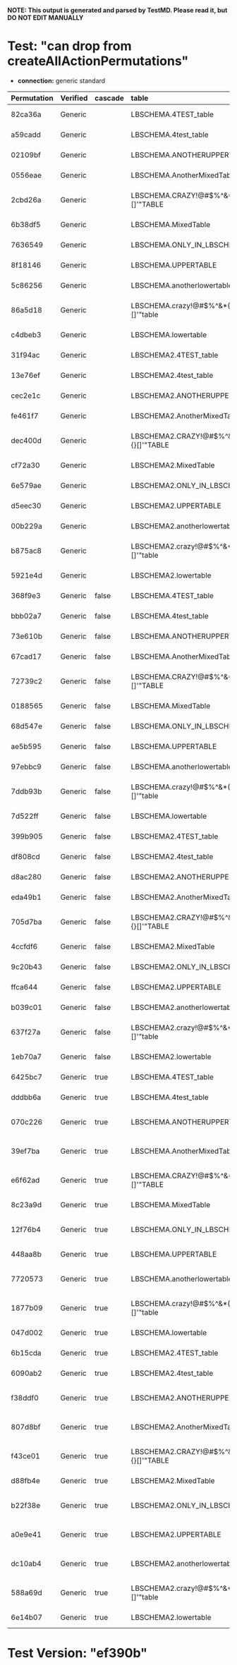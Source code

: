 **NOTE: This output is generated and parsed by TestMD. Please read it, but DO NOT EDIT MANUALLY**

# Test: "can drop from createAllActionPermutations" #

- **connection:** generic standard

| Permutation | Verified | cascade | table                                   | OPERATIONS
| :---------- | :------- | :------ | :-------------------------------------- | :------
| 82ca36a     | Generic  |         | LBSCHEMA.4TEST_table                    | **plan**: DROP TABLE "LBSCHEMA"."4TEST_table"
| a59cadd     | Generic  |         | LBSCHEMA.4test_table                    | **plan**: DROP TABLE "LBSCHEMA"."4test_table"
| 02109bf     | Generic  |         | LBSCHEMA.ANOTHERUPPERTABLE              | **plan**: DROP TABLE "LBSCHEMA"."ANOTHERUPPERTABLE"
| 0556eae     | Generic  |         | LBSCHEMA.AnotherMixedTable              | **plan**: DROP TABLE "LBSCHEMA"."AnotherMixedTable"
| 2cbd26a     | Generic  |         | LBSCHEMA.CRAZY!@#\$%^&*()_+{}[]'"TABLE  | **plan**: DROP TABLE "LBSCHEMA"."CRAZY!@#\$%^&*()_+{}[]'""TABLE"
| 6b38df5     | Generic  |         | LBSCHEMA.MixedTable                     | **plan**: DROP TABLE "LBSCHEMA"."MixedTable"
| 7636549     | Generic  |         | LBSCHEMA.ONLY_IN_LBSCHEMA               | **plan**: DROP TABLE "LBSCHEMA"."ONLY_IN_LBSCHEMA"
| 8f18146     | Generic  |         | LBSCHEMA.UPPERTABLE                     | **plan**: DROP TABLE "LBSCHEMA"."UPPERTABLE"
| 5c86256     | Generic  |         | LBSCHEMA.anotherlowertable              | **plan**: DROP TABLE "LBSCHEMA"."anotherlowertable"
| 86a5d18     | Generic  |         | LBSCHEMA.crazy!@#\$%^&*()_+{}[]'"table  | **plan**: DROP TABLE "LBSCHEMA"."crazy!@#\$%^&*()_+{}[]'""table"
| c4dbeb3     | Generic  |         | LBSCHEMA.lowertable                     | **plan**: DROP TABLE "LBSCHEMA"."lowertable"
| 31f94ac     | Generic  |         | LBSCHEMA2.4TEST_table                   | **plan**: DROP TABLE "LBSCHEMA2"."4TEST_table"
| 13e76ef     | Generic  |         | LBSCHEMA2.4test_table                   | **plan**: DROP TABLE "LBSCHEMA2"."4test_table"
| cec2e1c     | Generic  |         | LBSCHEMA2.ANOTHERUPPERTABLE             | **plan**: DROP TABLE "LBSCHEMA2"."ANOTHERUPPERTABLE"
| fe461f7     | Generic  |         | LBSCHEMA2.AnotherMixedTable             | **plan**: DROP TABLE "LBSCHEMA2"."AnotherMixedTable"
| dec400d     | Generic  |         | LBSCHEMA2.CRAZY!@#\$%^&*()_+{}[]'"TABLE | **plan**: DROP TABLE "LBSCHEMA2"."CRAZY!@#\$%^&*()_+{}[]'""TABLE"
| cf72a30     | Generic  |         | LBSCHEMA2.MixedTable                    | **plan**: DROP TABLE "LBSCHEMA2"."MixedTable"
| 6e579ae     | Generic  |         | LBSCHEMA2.ONLY_IN_LBSCHEMA2             | **plan**: DROP TABLE "LBSCHEMA2"."ONLY_IN_LBSCHEMA2"
| d5eec30     | Generic  |         | LBSCHEMA2.UPPERTABLE                    | **plan**: DROP TABLE "LBSCHEMA2"."UPPERTABLE"
| 00b229a     | Generic  |         | LBSCHEMA2.anotherlowertable             | **plan**: DROP TABLE "LBSCHEMA2"."anotherlowertable"
| b875ac8     | Generic  |         | LBSCHEMA2.crazy!@#\$%^&*()_+{}[]'"table | **plan**: DROP TABLE "LBSCHEMA2"."crazy!@#\$%^&*()_+{}[]'""table"
| 5921e4d     | Generic  |         | LBSCHEMA2.lowertable                    | **plan**: DROP TABLE "LBSCHEMA2"."lowertable"
| 368f9e3     | Generic  | false   | LBSCHEMA.4TEST_table                    | **plan**: DROP TABLE "LBSCHEMA"."4TEST_table"
| bbb02a7     | Generic  | false   | LBSCHEMA.4test_table                    | **plan**: DROP TABLE "LBSCHEMA"."4test_table"
| 73e610b     | Generic  | false   | LBSCHEMA.ANOTHERUPPERTABLE              | **plan**: DROP TABLE "LBSCHEMA"."ANOTHERUPPERTABLE"
| 67cad17     | Generic  | false   | LBSCHEMA.AnotherMixedTable              | **plan**: DROP TABLE "LBSCHEMA"."AnotherMixedTable"
| 72739c2     | Generic  | false   | LBSCHEMA.CRAZY!@#\$%^&*()_+{}[]'"TABLE  | **plan**: DROP TABLE "LBSCHEMA"."CRAZY!@#\$%^&*()_+{}[]'""TABLE"
| 0188565     | Generic  | false   | LBSCHEMA.MixedTable                     | **plan**: DROP TABLE "LBSCHEMA"."MixedTable"
| 68d547e     | Generic  | false   | LBSCHEMA.ONLY_IN_LBSCHEMA               | **plan**: DROP TABLE "LBSCHEMA"."ONLY_IN_LBSCHEMA"
| ae5b595     | Generic  | false   | LBSCHEMA.UPPERTABLE                     | **plan**: DROP TABLE "LBSCHEMA"."UPPERTABLE"
| 97ebbc9     | Generic  | false   | LBSCHEMA.anotherlowertable              | **plan**: DROP TABLE "LBSCHEMA"."anotherlowertable"
| 7ddb93b     | Generic  | false   | LBSCHEMA.crazy!@#\$%^&*()_+{}[]'"table  | **plan**: DROP TABLE "LBSCHEMA"."crazy!@#\$%^&*()_+{}[]'""table"
| 7d522ff     | Generic  | false   | LBSCHEMA.lowertable                     | **plan**: DROP TABLE "LBSCHEMA"."lowertable"
| 399b905     | Generic  | false   | LBSCHEMA2.4TEST_table                   | **plan**: DROP TABLE "LBSCHEMA2"."4TEST_table"
| df808cd     | Generic  | false   | LBSCHEMA2.4test_table                   | **plan**: DROP TABLE "LBSCHEMA2"."4test_table"
| d8ac280     | Generic  | false   | LBSCHEMA2.ANOTHERUPPERTABLE             | **plan**: DROP TABLE "LBSCHEMA2"."ANOTHERUPPERTABLE"
| eda49b1     | Generic  | false   | LBSCHEMA2.AnotherMixedTable             | **plan**: DROP TABLE "LBSCHEMA2"."AnotherMixedTable"
| 705d7ba     | Generic  | false   | LBSCHEMA2.CRAZY!@#\$%^&*()_+{}[]'"TABLE | **plan**: DROP TABLE "LBSCHEMA2"."CRAZY!@#\$%^&*()_+{}[]'""TABLE"
| 4ccfdf6     | Generic  | false   | LBSCHEMA2.MixedTable                    | **plan**: DROP TABLE "LBSCHEMA2"."MixedTable"
| 9c20b43     | Generic  | false   | LBSCHEMA2.ONLY_IN_LBSCHEMA2             | **plan**: DROP TABLE "LBSCHEMA2"."ONLY_IN_LBSCHEMA2"
| ffca644     | Generic  | false   | LBSCHEMA2.UPPERTABLE                    | **plan**: DROP TABLE "LBSCHEMA2"."UPPERTABLE"
| b039c01     | Generic  | false   | LBSCHEMA2.anotherlowertable             | **plan**: DROP TABLE "LBSCHEMA2"."anotherlowertable"
| 637f27a     | Generic  | false   | LBSCHEMA2.crazy!@#\$%^&*()_+{}[]'"table | **plan**: DROP TABLE "LBSCHEMA2"."crazy!@#\$%^&*()_+{}[]'""table"
| 1eb70a7     | Generic  | false   | LBSCHEMA2.lowertable                    | **plan**: DROP TABLE "LBSCHEMA2"."lowertable"
| 6425bc7     | Generic  | true    | LBSCHEMA.4TEST_table                    | **plan**: DROP TABLE "LBSCHEMA"."4TEST_table" CASCADE
| dddbb6a     | Generic  | true    | LBSCHEMA.4test_table                    | **plan**: DROP TABLE "LBSCHEMA"."4test_table" CASCADE
| 070c226     | Generic  | true    | LBSCHEMA.ANOTHERUPPERTABLE              | **plan**: DROP TABLE "LBSCHEMA"."ANOTHERUPPERTABLE" CASCADE
| 39ef7ba     | Generic  | true    | LBSCHEMA.AnotherMixedTable              | **plan**: DROP TABLE "LBSCHEMA"."AnotherMixedTable" CASCADE
| e6f62ad     | Generic  | true    | LBSCHEMA.CRAZY!@#\$%^&*()_+{}[]'"TABLE  | **plan**: DROP TABLE "LBSCHEMA"."CRAZY!@#\$%^&*()_+{}[]'""TABLE" CASCADE
| 8c23a9d     | Generic  | true    | LBSCHEMA.MixedTable                     | **plan**: DROP TABLE "LBSCHEMA"."MixedTable" CASCADE
| 12f76b4     | Generic  | true    | LBSCHEMA.ONLY_IN_LBSCHEMA               | **plan**: DROP TABLE "LBSCHEMA"."ONLY_IN_LBSCHEMA" CASCADE
| 448aa8b     | Generic  | true    | LBSCHEMA.UPPERTABLE                     | **plan**: DROP TABLE "LBSCHEMA"."UPPERTABLE" CASCADE
| 7720573     | Generic  | true    | LBSCHEMA.anotherlowertable              | **plan**: DROP TABLE "LBSCHEMA"."anotherlowertable" CASCADE
| 1877b09     | Generic  | true    | LBSCHEMA.crazy!@#\$%^&*()_+{}[]'"table  | **plan**: DROP TABLE "LBSCHEMA"."crazy!@#\$%^&*()_+{}[]'""table" CASCADE
| 047d002     | Generic  | true    | LBSCHEMA.lowertable                     | **plan**: DROP TABLE "LBSCHEMA"."lowertable" CASCADE
| 6b15cda     | Generic  | true    | LBSCHEMA2.4TEST_table                   | **plan**: DROP TABLE "LBSCHEMA2"."4TEST_table" CASCADE
| 6090ab2     | Generic  | true    | LBSCHEMA2.4test_table                   | **plan**: DROP TABLE "LBSCHEMA2"."4test_table" CASCADE
| f38ddf0     | Generic  | true    | LBSCHEMA2.ANOTHERUPPERTABLE             | **plan**: DROP TABLE "LBSCHEMA2"."ANOTHERUPPERTABLE" CASCADE
| 807d8bf     | Generic  | true    | LBSCHEMA2.AnotherMixedTable             | **plan**: DROP TABLE "LBSCHEMA2"."AnotherMixedTable" CASCADE
| f43ce01     | Generic  | true    | LBSCHEMA2.CRAZY!@#\$%^&*()_+{}[]'"TABLE | **plan**: DROP TABLE "LBSCHEMA2"."CRAZY!@#\$%^&*()_+{}[]'""TABLE" CASCADE
| d88fb4e     | Generic  | true    | LBSCHEMA2.MixedTable                    | **plan**: DROP TABLE "LBSCHEMA2"."MixedTable" CASCADE
| b22f38e     | Generic  | true    | LBSCHEMA2.ONLY_IN_LBSCHEMA2             | **plan**: DROP TABLE "LBSCHEMA2"."ONLY_IN_LBSCHEMA2" CASCADE
| a0e9e41     | Generic  | true    | LBSCHEMA2.UPPERTABLE                    | **plan**: DROP TABLE "LBSCHEMA2"."UPPERTABLE" CASCADE
| dc10ab4     | Generic  | true    | LBSCHEMA2.anotherlowertable             | **plan**: DROP TABLE "LBSCHEMA2"."anotherlowertable" CASCADE
| 588a69d     | Generic  | true    | LBSCHEMA2.crazy!@#\$%^&*()_+{}[]'"table | **plan**: DROP TABLE "LBSCHEMA2"."crazy!@#\$%^&*()_+{}[]'""table" CASCADE
| 6e14b07     | Generic  | true    | LBSCHEMA2.lowertable                    | **plan**: DROP TABLE "LBSCHEMA2"."lowertable" CASCADE

# Test Version: "ef390b" #